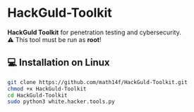 
# HackGuld-Toolkit

**HackGuld Toolkit** for penetration testing and cybersecurity.  
⚠️ This tool must be run as **root**!

## 💻 Installation on Linux

```bash
git clone https://github.com/math14f/HackGuld-Toolkit.git
chmod +x HackGuld-Toolkit
cd HackGuld-Toolkit
sudo python3 white.hacker.tools.py
